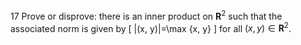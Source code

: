 17 Prove or disprove: there is an inner product on $\mathbf{R}^{2}$ such that the associated norm is given by
\[
\|(x, y)\|=\max \{x, y\}
\]
for all $(x, y) \in \mathbf{R}^{2}$.
